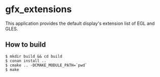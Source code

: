 # gfx_extensions
This application provides the default display's extension list of EGL and GLES.

## How to build

```
$ mkdir build && cd build
$ conan install ..
$ cmake .. -DCMAKE_MODULE_PATH=`pwd`
$ make
```

